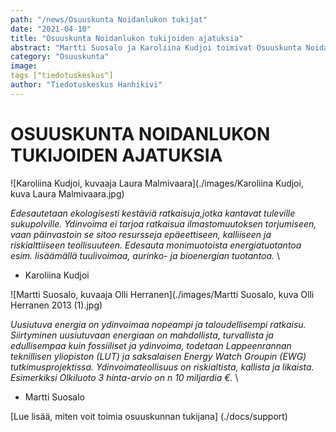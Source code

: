 ```yaml
---
path: "/news/Osuuskunta Noidanlukon tukijat"
date: "2021-04-10"
title: "Osuuskunta Noidanlukon tukijoiden ajatuksia"
abstract: "Martti Suosalo ja Karoliina Kudjoi toimivat Osuuskunta Noidanlukon tukijoina"
category: "Osuuskunta"
image:
tags ["tiedotuskeskus"]
author: "Tiedotuskeskus Hanhikivi"
---
```


# OSUUSKUNTA NOIDANLUKON TUKIJOIDEN AJATUKSIA

![Karoliina Kudjoi, kuvaaja Laura Malmivaara](./images/Karoliina Kudjoi, kuva Laura Malmivaara.jpg)

_Edesautetaan ekologisesti kestäviä ratkaisuja,jotka kantavat tuleville sukupolville. Ydinvoima ei tarjoa ratkaisua ilmastomuutoksen torjumiseen, vaan päinvastoin se sitoo resursseja epäeettiseen, kalliiseen ja riskialttiiseen teollisuuteen. Edesauta monimuotoista energiatuotantoa esim. lisäämällä tuulivoimaa, aurinko- ja bioenergian tuotantoa._ \
- Karoliina Kudjoi

![Martti Suosalo, kuvaaja Olli Herranen](./images/Martti Suosalo, kuva Olli Herranen 2013 (1).jpg)


_Uusiutuva energia on ydinvoimaa nopeampi ja taloudellisempi ratkaisu. Siirtyminen uusiutuvaan energiaan on mahdollista, turvallista ja edullisempaa kuin fossiiliset ja ydinvoima, todetaan Lappeenrannan teknillisen yliopiston (LUT) ja saksalaisen Energy Watch Groupin (EWG) tutkimusprojektissa.
Ydinvoimateollisuus on riskialtista, kallista ja likaista. Esimerkiksi  Olkiluoto 3 hinta-arvio on n 10 miljardia €._ \
- Martti Suosalo


[Lue lisää, miten voit toimia osuuskunnan tukijana] (./docs/support) 
